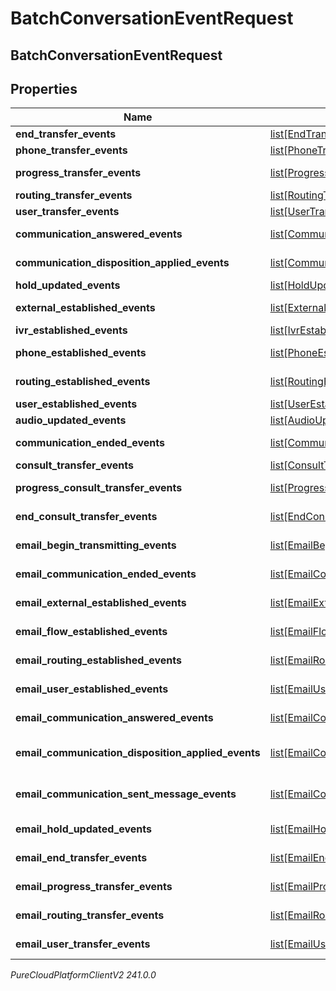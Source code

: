 # BatchConversationEventRequest

## BatchConversationEventRequest

## Properties

|Name | Type | Description | Notes|
|------------ | ------------- | ------------- | -------------|
| **end_transfer_events** | [list[EndTransferEvent]](EndTransferEvent) | Voice - EndTransfer events for this batch | [optional] |
| **phone_transfer_events** | [list[PhoneTransferEvent]](PhoneTransferEvent) | Voice - PhoneTransfer events for this batch | [optional] |
| **progress_transfer_events** | [list[ProgressTransferEvent]](ProgressTransferEvent) | Voice - ProgressTransfer events for this batch | [optional] |
| **routing_transfer_events** | [list[RoutingTransferEvent]](RoutingTransferEvent) | Voice - RoutingTransfer events for this batch | [optional] |
| **user_transfer_events** | [list[UserTransferEvent]](UserTransferEvent) | Voice - UserTransfer events for this batch | [optional] |
| **communication_answered_events** | [list[CommunicationAnsweredEvent]](CommunicationAnsweredEvent) | Voice - CommunicationAnswered events for this batch | [optional] |
| **communication_disposition_applied_events** | [list[CommunicationDispositionAppliedEvent]](CommunicationDispositionAppliedEvent) | Voice - CommunicationDispositionApplied events for this batch | [optional] |
| **hold_updated_events** | [list[HoldUpdatedEvent]](HoldUpdatedEvent) | Voice - HoldUpdated events for this batch | [optional] |
| **external_established_events** | [list[ExternalEstablishedEvent]](ExternalEstablishedEvent) | Voice - ExternalEstablished events for this batch | [optional] |
| **ivr_established_events** | [list[IvrEstablishedEvent]](IvrEstablishedEvent) | Voice - IvrEstablished events for this batch | [optional] |
| **phone_established_events** | [list[PhoneEstablishedEvent]](PhoneEstablishedEvent) | Voice - PhoneEstablished events for this batch | [optional] |
| **routing_established_events** | [list[RoutingEstablishedEvent]](RoutingEstablishedEvent) | Voice - RoutingEstablished events for this batch | [optional] |
| **user_established_events** | [list[UserEstablishedEvent]](UserEstablishedEvent) | Voice - UserEstablished events for this batch | [optional] |
| **audio_updated_events** | [list[AudioUpdatedEvent]](AudioUpdatedEvent) | Voice - AudioUpdated events for this batch | [optional] |
| **communication_ended_events** | [list[CommunicationEndedEvent]](CommunicationEndedEvent) | Voice - CommunicationEnded events for this batch | [optional] |
| **consult_transfer_events** | [list[ConsultTransferEvent]](ConsultTransferEvent) | Voice - ConsultTransfer events for this batch | [optional] |
| **progress_consult_transfer_events** | [list[ProgressConsultTransferEvent]](ProgressConsultTransferEvent) | Voice - ProgressConsultTransfer events for this batch | [optional] |
| **end_consult_transfer_events** | [list[EndConsultTransferEvent]](EndConsultTransferEvent) | Voice - EndConsultTransfer events for this batch | [optional] |
| **email_begin_transmitting_events** | [list[EmailBeginTransmittingEvent]](EmailBeginTransmittingEvent) | Email - EmailBeginTransmittingEvent events for this batch | [optional] |
| **email_communication_ended_events** | [list[EmailCommunicationEndedEvent]](EmailCommunicationEndedEvent) | Email - EmailCommunicationEndedEvent events for this batch | [optional] |
| **email_external_established_events** | [list[EmailExternalEstablishedEvent]](EmailExternalEstablishedEvent) | Email - EmailExternalEstablishedEvent events for this batch | [optional] |
| **email_flow_established_events** | [list[EmailFlowEstablishedEvent]](EmailFlowEstablishedEvent) | Email - EmailFlowEstablishedEvent events for this batch | [optional] |
| **email_routing_established_events** | [list[EmailRoutingEstablishedEvent]](EmailRoutingEstablishedEvent) | Email - EmailRoutingEstablishedEvent events for this batch | [optional] |
| **email_user_established_events** | [list[EmailUserEstablishedEvent]](EmailUserEstablishedEvent) | Email - EmailUserEstablishedEvent events for this batch | [optional] |
| **email_communication_answered_events** | [list[EmailCommunicationAnsweredEvent]](EmailCommunicationAnsweredEvent) | Email - EmailCommunicationAnsweredEvent events for this batch | [optional] |
| **email_communication_disposition_applied_events** | [list[EmailCommunicationDispositionAppliedEvent]](EmailCommunicationDispositionAppliedEvent) | Email - EmailCommunicationDispositionAppliedEvent events for this batch | [optional] |
| **email_communication_sent_message_events** | [list[EmailCommunicationSentMessageEvent]](EmailCommunicationSentMessageEvent) | Email - EmailCommunicationSentMessageEvent events for this batch | [optional] |
| **email_hold_updated_events** | [list[EmailHoldUpdatedEvent]](EmailHoldUpdatedEvent) | Email - EmailHoldUpdatedEvent events for this batch | [optional] |
| **email_end_transfer_events** | [list[EmailEndTransferEvent]](EmailEndTransferEvent) | Email - EmailEndTransferEvent events for this batch | [optional] |
| **email_progress_transfer_events** | [list[EmailProgressTransferEvent]](EmailProgressTransferEvent) | Email - EmailProgressTransferEvent events for this batch | [optional] |
| **email_routing_transfer_events** | [list[EmailRoutingTransferEvent]](EmailRoutingTransferEvent) | Email - EmailRoutingTransferEvent events for this batch | [optional] |
| **email_user_transfer_events** | [list[EmailUserTransferEvent]](EmailUserTransferEvent) | Email - EmailUserTransferEvent events for this batch | [optional] |



_PureCloudPlatformClientV2 241.0.0_
